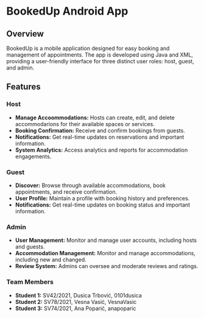 # BookedUp Android App

## Overview
BookedUp is a mobile application designed for easy booking and management of appointments. The app is developed using Java and XML, providing a user-friendly interface for three distinct user roles: host, guest, and admin.

## Features

### Host
- **Manage Accoommodations:** Hosts can create, edit, and delete accommodarions for their available spaces or services.
- **Booking Confirmation:** Receive and confirm bookings from guests.
- **Notifications:** Get real-time updates on reservations and important information.
- **System Analytics:** Access analytics and reports for accommodation engagements.

### Guest
- **Discover:** Browse through available accommodations, book appointments, and receive confirmation.
- **User Profile:** Maintain a profile with booking history and preferences.
- **Notifications:** Get real-time updates on booking status and important information.

### Admin
- **User Management:** Monitor and manage user accounts, including hosts and guests.
- **Accommodation Management:** Monitor and manage accommodations, including new and changed.
- **Review System:** Admins can oversee and moderate reviews and ratings.

### Team Members
- **Student 1:** SV42/2021, Dusica Trbović, 0101dusica
- **Student 2:** SV78/2021, Vesna Vasić, VesnaVasic
- **Student 3:** SV74/2021, Ana Poparić, anapoparic
